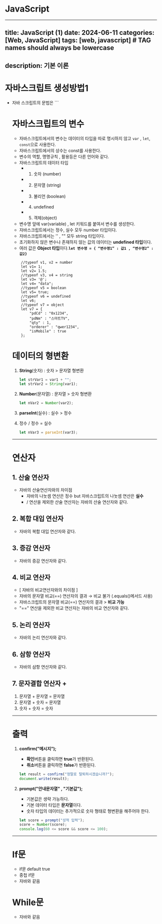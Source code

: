 # JavaScript
---
title: JavaScript (1)
date: 2024-06-11
categories: [Web, JavaScript]
tags: [web, javascript]     # TAG names should always be lowercase
---
description: 기본 이론
---

# 자바스크립트 생성방법1

- 자바 스크립트의 문법은 <script> 태그 사이에서 작성한다.
- <script>태그는 명령어가 실행되는 순서에 따라서 <head> 또는 <body>부분에 위치한다.
- 과거에는 <script type="text/javascript">로 태그를 생성하지만 html5에서는 기술하지 않아도 된다.

**[중요]**

- 자바스크립트의 오류는 화면에 별도의 오류 메세지가 출력되지 않고 아무 반응이 없다
- 자바스크립트의 오류는 '웹 브라우저의 개발자도구 console'에서 확인할 수 있으므로, 	자바스크립트 코드 작성시에는 항상 console화면을 확인하면서 개발한다.
- 스크립트 코드가 웹 브라우저에 제대로 반영이 되지 않을 경우에는 웹브라우저에서 ctrl + f5 (캐쉬제거 새로고침)를 입력하여 변경된 결과를 확인한다.

```jsx
//1.document.write() : 데이터를 브라우저 화면에 출력하는 함수
document.write("복수의 데이터를 ", "출력할 수 ", "있습니다.")
//2.console.log() : 데이터를 '브라우저 콘솔'에 출력하는 함수
console.log("")
//3.alert() : 데이터를 '브라우저 안내창'으로 출력하는 함수
alert("")
```

# 자바스크립트 생성방법2

- 외부에 스크립트 파일(.js)을 만들어 참조하여 자바스크립트를 사용할 수 있다.
- (.js)생성방법 : New > javaScript Source File
<script src="경로">형식으로 외부 스크립트 파일을 참조한다.
- 참조경로는 css파일 및 이미지 경로와 작성 방법이 같다.
- 공통 스크립트 및 무거운 파일을 주로 외부로 분류하여 사용한다.

```html
<head>
<script src="./example.js"></script>
</head>
```

# 자바스크립트의 변수

- 자바스크립트에서의 변수는 데이터의 타입을 따로 명시하지 않고 `var` , `let`,  `const`으로 사용한다.
- 자바스크립트에서의 상수는 const를 사용한다.
- 변수의 역할, 명명규칙 , 활용등은 다른 언어와 같다.
- 자바스크립트의 데이터 타입
    - 1) 숫자 (number)
    - 2) 문자열 (string)
    - 3) 불리언 (boolean)
    - 4) undefined
    - 5) 객체(object)
- 변수명 앞에 var(variable) , let 키워드를 붙여서 변수를 생성한다.
- 자바스크립트에서는 정수, 실수 모두 number 타입이다.
- 자바스크립트에서는 '' , "" 모두 string 타입이다.
- 초기화하지 않은 변수나 존재하지 않는 값의 데이터는 **undefined 타입**이다.
- 여러 값은 **Object 타입**이다.**`let 변수명 = { “변수명1” : 값1 , “변수명2” : 값2}`**

```
	//typeof v1, v2 = number
	let v1= 1; 		
	let v2= 1.5;	
	//typeof v3, v4 = string
	let v3= '@';	
	let v4= "data"; 
	//typeof v5 = boolean
	let v5= true;
	//typeof v6 = undefined
	let v6;	
	//typeof v7 = object
	let v7 = {
		"pdCd" : "0x1234",
		"pdNm" : "스마트TV",
		"qty" : 1,
		"orderer" : "qwer1234",
		"isMobile" : true
	};
```

# 데이터의 형변환

1. **String**(숫자) : 숫자 > 문자열 형변환 
    
    ```jsx
    let strVar1 = var1 + "";
    let strVar2 = String(var1);
    ```
    
2. **Number**(문자열) : 문자열 > 숫자 형변환
    
    ```jsx
    let nVar2 = Number(var2);
    ```
    
3. **parseInt**(실수) : 실수 > 정수  
4. 정수 / 정수 = 실수
    
    ```jsx
    let nVar3 = parseInt(var3);
    ```
    

---

# 연산자

## 1. 산술 연산자

- 자바의 산술연산자와의 차이점
    - 자바의 나눗셈 연산은 정수 but 자바스크립트의 나눗셈 연산은 **실수**
    - / 연산을 제외한 산술 연산자는 자바의 산술 연산자와 같다.

## 2. 복합 대입 연산자

- 자바의 복합 대입 연산자와 같다.

## 3. 증감 연산자

- 자바의 증감 연산자와 같다.

## 4. 비교 연산자

- [ 자바의 비교연산자와의 차이점 ]
- 자바의 문자열 비교(==) 연산자의 결과 → 비교 불가 (.equals()메서드 사용)
- 자바스크립트의 문자열 비교(==) 연산자의 결과  >  **비교 가능**
- "==" 연산을 제외한 비교 연산자는 자바의 비교 연산자와 같다.

## 5. 논리 연산자

- 자바의 논리 연산자와 같다.

## 6. 삼항 연산자

- 자바의 삼항 연산자와 같다.

## 7. 문자결합 연산자 +

1. 문자열 + 문자열 = 문자열
2. 문자열 + 숫자 = 문자열
3. 숫자 + 숫자 = 숫자

---

# 출력

1. **confirm(”메시지”);**
    - **확인**버튼을 클릭하면 **true**가 반환된다.
    - **취소**버튼을 클릭하면 **false**가 반환된다.
    
    ```jsx
    let result = confirm("정말로 탈퇴하시겠습니까?");
    document.write(result);
    ```
    
2. **prompt("안내문자열" , "기본값");**
    - 기본값은 생략 가능하다.
    - 기본 데이터 타입은 **문자열**이다.
    - 숫자 타입의 데이터는 추가적으로 숫자 형태로 형변환을 해주어야 한다.
    
    ```jsx
    let score = prompt("성적 입력");
    score = Number(score);
    console.log(60 <= score && score <= 100);
    ```
    

---

# If문

- if문 default true
- 중첩 if문
- 자바와 같음

# While문

- 자바와 같음